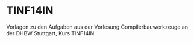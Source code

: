 # TINF14IN

Vorlagen zu den Aufgaben aus der Vorlesung Compilerbauwerkzeuge an der DHBW Stuttgart, Kurs TINF14IN

